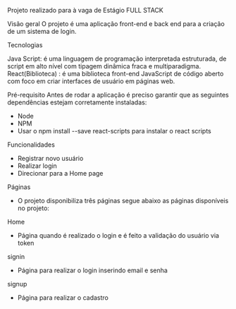 Projeto realizado  para à vaga de Estágio FULL STACK

Visão geral
O projeto é uma aplicação front-end e back end para a criação de um sistema de login.

Tecnologias


Java Script: é uma linguagem de programação interpretada estruturada, de script em alto nível com tipagem dinâmica fraca e multiparadigma.
React(Biblioteca) : é uma biblioteca front-end JavaScript de código aberto com foco em criar interfaces de usuário em páginas web.




Pré-requisito
Antes de rodar a aplicação é preciso garantir que as seguintes dependências estejam corretamente instaladas:

- Node  
- NPM 
- Usar o npm install --save react-scripts para instalar o react scripts


Funcionalidades
- Registrar novo usuário
- Realizar login
- Direcionar para a Home page




Páginas
- O projeto disponibiliza três páginas segue abaixo as páginas disponíveis no projeto:

Home

- Página quando é realizado o login e é feito a validação do usuário via token


signin

- Página para realizar o login inserindo email e senha

signup

- Página para realizar o cadastro
